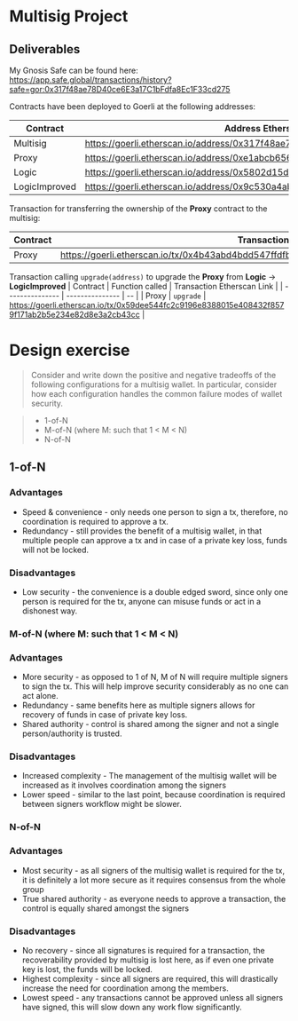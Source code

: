 # Multisig Project

## Deliverables

My Gnosis Safe can be found here: https://app.safe.global/transactions/history?safe=gor:0x317f48ae78D40ce6E3a17C1bFdfa8Ec1F33cd275

Contracts have been deployed to Goerli at the following addresses:

| Contract      | Address Etherscan Link                                                         | Transaction Etherscan Link                                                                        |
| ------------- | ------------------------------------------------------------------------------ | ------------------------------------------------------------------------------------------------- |
| Multisig      | https://goerli.etherscan.io/address/0x317f48ae78D40ce6E3a17C1bFdfa8Ec1F33cd275 | https://goerli.etherscan.io/tx/0x29299b40f307a63e5ee4c07b3b75ae9164e643904388e27aac226e1b47240469 |
| Proxy         | https://goerli.etherscan.io/address/0xe1abcb6565169d7ed8c989427a25383177a88631 | https://goerli.etherscan.io/tx/0x3c4394ec9a318fad3853e72d2a48101814dd8346ea1e3f39db27564fcbac85b5 |
| Logic         | https://goerli.etherscan.io/address/0x5802d15dea72eded84b78914f5d7a1d27da5ae34 | https://goerli.etherscan.io/tx/0xed5cd9ffe56d2789c28a9ad31906f144a1c2848cfeb7972351bf765eb3d48421 |
| LogicImproved | https://goerli.etherscan.io/address/0x9c530a4ab67b7d09b65a8b350c8451828af3e998 | https://goerli.etherscan.io/tx/0x1b381d0df7bd0a7b62ac0718e6e7a3c318594fda6e9a54e82b0ecec2ac3e70a1 |

Transaction for transferring the ownership of the **Proxy** contract to the multisig:

| Contract | Transaction Etherscan Link                                                                        |
| -------- | ------------------------------------------------------------------------------------------------- |
| Proxy    | https://goerli.etherscan.io/tx/0x4b43abd4bdd547ffdfbb3425fdc1d5759166cf5cbd9a8547c6f5cdc961be7ae8 |

Transaction calling `upgrade(address)` to upgrade the **Proxy** from **Logic** -> **LogicImproved**
| Contract | Function called | Transaction Etherscan Link |
| --------------- | --------------- | -- |
| Proxy | `upgrade` | https://goerli.etherscan.io/tx/0x59dee544fc2c9196e8388015e408432f8579f171ab2b5e234e82d8e3a2cb43cc |

# Design exercise

> Consider and write down the positive and negative tradeoffs of the following configurations for a multisig wallet. In particular, consider how each configuration handles the common failure modes of wallet security.

> - 1-of-N
> - M-of-N (where M: such that 1 < M < N)
> - N-of-N

## 1-of-N

### Advantages

- Speed & convenience - only needs one person to sign a tx, therefore, no coordination is required to approve a tx.
- Redundancy - still provides the benefit of a multisig wallet, in that multiple people can approve a tx and in case of a private key loss, funds will not be locked.

### Disadvantages

- Low security - the convenience is a double edged sword, since only one person is required for the tx, anyone can misuse funds or act in a dishonest way.

### M-of-N (where M: such that 1 < M < N)

### Advantages

- More security - as opposed to 1 of N, M of N will require multiple signers to sign the tx. This will help improve security considerably as no one can act alone.
- Redundancy - same benefits here as multiple signers allows for recovery of funds in case of private key loss.
- Shared authority - control is shared among the signer and not a single person/authority is trusted.

### Disadvantages

- Increased complexity - The management of the multisig wallet will be increased as it involves coordination among the signers
- Lower speed - similar to the last point, because coordination is required between signers workflow might be slower.

### N-of-N

### Advantages

- Most security - as all signers of the multisig wallet is required for the tx, it is definitely a lot more secure as it requires consensus from the whole group
- True shared authority - as everyone needs to approve a transaction, the control is equally shared amongst the signers

### Disadvantages

- No recovery - since all signatures is required for a transaction, the recoverability provided by multisig is lost here, as if even one private key is lost, the funds will be locked.
- Highest complexity - since all signers are required, this will drastically increase the need for coordination among the members.
- Lowest speed - any transactions cannot be approved unless all signers have signed, this will slow down any work flow significantly.
